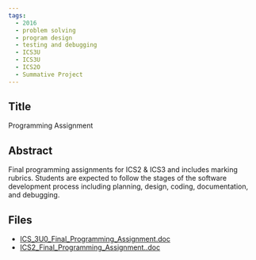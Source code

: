 ```yaml
---
tags:
  - 2016
  - problem solving
  - program design
  - testing and debugging
  - ICS3U
  - ICS3U
  - ICS2O
  - Summative Project
---
```

    
## Title

Programming Assignment

## Abstract

Final programming assignments for ICS2 & ICS3 and includes marking rubrics.  Students  are expected to follow the stages of the software development process including planning, design, coding, documentation, and debugging.

## Files

- [ICS_3U0_Final_Programming_Assignment.doc](resources/2016/Ian_Mathewson/ICS_3U0_Final_Programming_Assignment.doc)
- [ICS2_Final_Programming_Assignment..doc](resources/2016/Ian_Mathewson/ICS2_Final_Programming_Assignment..doc)
